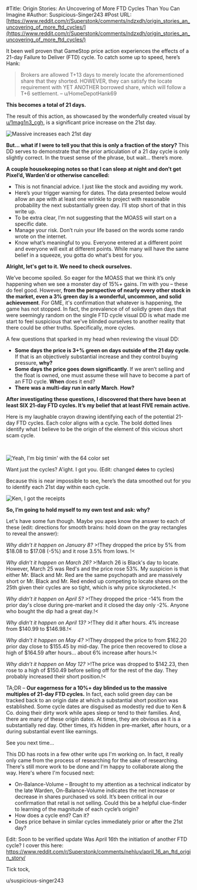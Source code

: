 #Title: Origin Stories: An Uncovering of More FTD Cycles Than You Can Imagine
#Author: Suspicious-Singer243
#Post URL: [https://www.reddit.com/r/Superstonk/comments/ndzxdh/origin_stories_an_uncovering_of_more_ftd_cycles/](https://www.reddit.com/r/Superstonk/comments/ndzxdh/origin_stories_an_uncovering_of_more_ftd_cycles/)


It been well proven that GameStop price action experiences the effects of a 21-day Failure to Deliver (FTD) cycle. To catch some up to speed, here’s Hank:

>Brokers are allowed T+13 days to merely locate the aforementioned share that they shorted. HOWEVER, they can satisfy the locate requirement with YET ANOTHER borrowed share, which will follow a T+6 settlement. – u/HomeDepotHank69

**This becomes a total of 21 days.**

The result of this action, as showcased by the wonderfully created visual by [u/1mag1n3\_cgh](https://www.reddit.com/user/1mag1n3_cgh/), is a significant price increase on the 21st day.

![Massive increases each 21st day](https://preview.redd.it/afzyc5ht3kz61.png?width=624&format=png&auto=webp&s=182a6d488aa855434746841106e93e255f410220)

**But… what if I were to tell you that this is only a fraction of the story?** This DD serves to demonstrate that the prior articulation of a 21 day cycle is only slightly correct. In the truest sense of the phrase, but wait… there’s more.

**A couple housekeeping notes so that I can sleep at night and don’t get Pixel’d, Warden’d or otherwise cancelled:**

* This is not financial advice. I just like the stock and avoiding my work.
* Here’s your trigger warning for dates. The data presented below would allow an ape with at least one wrinkle to project with reasonable probability the next substantially green day. I’ll stop short of that in this write up.
* To be extra clear, I’m not suggesting that the MOASS will start on a specific date.
* Manage your risk. Don’t ruin your life based on the words some rando wrote on the internet.
* Know what’s meaningful to you. Everyone entered at a different point and everyone will exit at different points. While many will have the same belief in a squeeze, you gotta do what's best for you.

**Alright, let's get to it. We need to check ourselves.**

We’ve become spoiled. So eager for the MOASS that we think it’s only happening when we see a monster day of 15%+ gains. I’m with you – these do feel good. However, **from the perspective of nearly every other stock in the market, even a 3% green day is a wonderful, uncommon, and solid achievement**. For GME, it's confirmation that whatever is happening, the game has not stopped. In fact, the prevalence of of solidly green days that were seemingly random on the single FTD cycle visual DD is what made me start to feel suspicious that we've blinded ourselves to another reality that there could be other truths. Specifically, more cycles.

A few questions that sparked in my head when reviewing the visual DD:

* **Some days the price is 3+% green on days outside of the 21 day cycle**. If that is an objectively substantial increase and they control buying pressure, **why?**
* **Some days the price goes down significantly**. If we aren’t selling and the float is owned, one must assume these will have to become a part of an FTD cycle. **When** does it end?
* **There was a multi-day run in early March**. **How?**

**After investigating these questions, I discovered that there have been at least SIX 21-day FTD cycles. It’s my belief that at least FIVE remain active.**

Here is my laughable crayon drawing identifying each of the potential 21-day FTD cycles. Each color aligns with a cycle. The bold dotted lines identify what I believe to be the origin of the element of this vicious short scam cycle.

&#x200B;

![Yeah, I'm big timin' with the 64 color set](https://preview.redd.it/ckhm8a9k8kz61.png?width=1920&format=png&auto=webp&s=3723f0020d990d771f5c623f58260daa3759a70f)

Want just the cycles? A'ight. I got you. (Edit: changed ~~dates~~ to cycles)

Because this is near impossible to see, here’s the data smoothed out for you to identify each 21st day within each cycle.

![Ken, I got the receipts](https://preview.redd.it/txnq447u5kz61.png?width=1490&format=png&auto=webp&s=6da92b5130f2e76fa277d778cace4d11085ad95b)

**So, I’m going to hold myself to my own test and ask: why?**

Let's have some fun though. Maybe you apes know the answer to each of these (edit: directions for smooth brains: hold down on the gray rectangles to reveal the answer):

*Why didn’t it happen on January 8?* >!They dropped the price by 5% from $18.08 to $17.08 (-5%) and it rose 3.5% from lows. !<

*Why didn’t it happen on March 26?* >!March 26 is Black's day to locate. However, March 25 was Red's and the price rose 53%. My suspicion is that either Mr. Black and Mr. Red are the same psychopath and are massively short or Mr. Black and Mr. Red ended up competing to locate shares on the 25th given their cycles are so tight, which is why price skyrocketed..!<

*Why didn’t it happen on April 5?* >!They dropped the price -14% from the prior day's close during pre-market and it closed the day only -2%. Anyone who bought the dip had a great day.!<

*Why didn’t it happen on April 13?* >!They did it after hours. 4% increase from $140.99 to $146.98.!<

*Why didn’t it happen on May 4?* >!They dropped the price to from $162.20 prior day close to $155.45 by mid-day. The price then recovered to close a high of $164.59 after hours… about 6% increase after hours.!<

*Why didn’t it happen on May 12?* >!The price was dropped to $142.23, then rose to a high of $150.49 before selling off for the rest of the day. They probably increased their short position.!<

TA;DR – **Our eagerness for a 10%+ day blinded us to the massive multiples of 21-day FTD cycles.** In fact, each solid green day can be tracked back to an origin date at which a substantial short position was established. Some cycle dates are disguised as modestly red due to Ken & Co. doing their dirty work while apes sleep or tend to their families. And, there are many of these origin dates. At times, they are obvious as it is a substantially red day. Other times, it’s hidden in pre-market, after hours, or a during substantial event like earnings.

See you next time…

This DD has roots in a few other write ups I'm working on. In fact, it really only came from the process of researching for the sake of researching. There's still more work to be done and I'm happy to collaborate along the way. Here's where I'm focused next:

* On-Balance-Volume – Brought to my attention as a technical indicator by the late Warden, On-Balance-Volume indicates the net increase or decrease in shares purchased vs sold. It’s been critical in our confirmation that retail is not selling. Could this be a helpful clue-finder to learning of the magnitude of each cycle’s origin?
* How does a cycle end? Can it?
* Does price behave in similar cycles immediately prior or after the 21st day?

Edit: Soon to be verified update 
Was April 16th the initiation of another FTD cycle? I cover this here: https://www.reddit.com/r/Superstonk/comments/nehluy/april_16_an_ftd_origin_story/

Tick tock,

u/suspicious-singer243